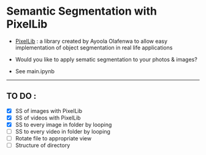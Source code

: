 # Semantic Segmentation with PixelLib

- [PixelLib](https://pixellib.readthedocs.io/en/latest/image_ade20k.html#semantic-ade20k) : a library created by Ayoola Olafenwa to allow easy implementation of object segmentation in real life applications

- Would you like to apply sematic segmentation to your photos & images?

- See main.ipynb

---
## TO DO : 
- [x] SS of images with PixelLib
- [x] SS of videos with PixelLib
- [x] SS to every image in folder by looping
- [ ] SS to every video in folder by looping
- [ ] Rotate file to appropriate view
- [ ] Structure of directory
